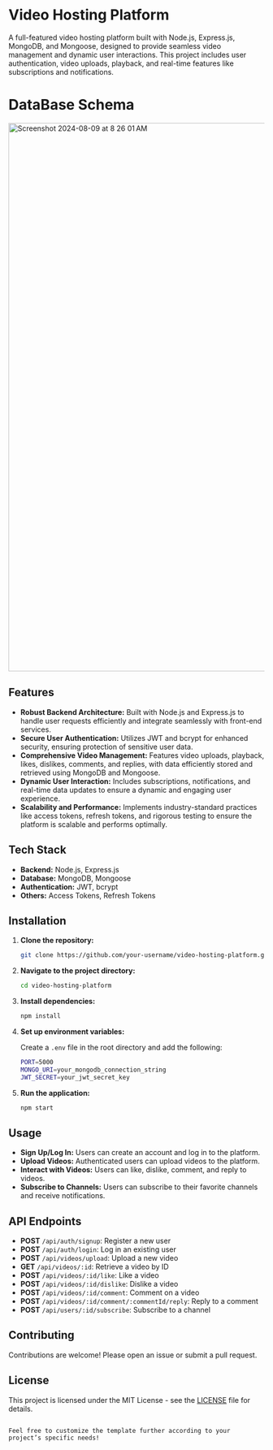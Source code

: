 # Video Hosting Platform

A full-featured video hosting platform built with Node.js, Express.js, MongoDB, and Mongoose, designed to provide seamless video management and dynamic user interactions. This project includes user authentication, video uploads, playback, and real-time features like subscriptions and notifications.

# DataBase Schema
<img width="1080" alt="Screenshot 2024-08-09 at 8 26 01 AM" src="https://github.com/user-attachments/assets/cc81cf07-6e49-4ff0-aecf-f83a68e9d4d7">


## Features

- **Robust Backend Architecture:** Built with Node.js and Express.js to handle user requests efficiently and integrate seamlessly with front-end services.
- **Secure User Authentication:** Utilizes JWT and bcrypt for enhanced security, ensuring protection of sensitive user data.
- **Comprehensive Video Management:** Features video uploads, playback, likes, dislikes, comments, and replies, with data efficiently stored and retrieved using MongoDB and Mongoose.
- **Dynamic User Interaction:** Includes subscriptions, notifications, and real-time data updates to ensure a dynamic and engaging user experience.
- **Scalability and Performance:** Implements industry-standard practices like access tokens, refresh tokens, and rigorous testing to ensure the platform is scalable and performs optimally.

## Tech Stack

- **Backend:** Node.js, Express.js
- **Database:** MongoDB, Mongoose
- **Authentication:** JWT, bcrypt
- **Others:** Access Tokens, Refresh Tokens

## Installation

1. **Clone the repository:**

   ```bash
   git clone https://github.com/your-username/video-hosting-platform.git
   ```

2. **Navigate to the project directory:**

   ```bash
   cd video-hosting-platform
   ```

3. **Install dependencies:**

   ```bash
   npm install
   ```

4. **Set up environment variables:**

   Create a `.env` file in the root directory and add the following:

   ```bash
   PORT=5000
   MONGO_URI=your_mongodb_connection_string
   JWT_SECRET=your_jwt_secret_key
   ```

5. **Run the application:**

   ```bash
   npm start
   ```

## Usage

- **Sign Up/Log In:** Users can create an account and log in to the platform.
- **Upload Videos:** Authenticated users can upload videos to the platform.
- **Interact with Videos:** Users can like, dislike, comment, and reply to videos.
- **Subscribe to Channels:** Users can subscribe to their favorite channels and receive notifications.

## API Endpoints

- **POST** `/api/auth/signup`: Register a new user
- **POST** `/api/auth/login`: Log in an existing user
- **POST** `/api/videos/upload`: Upload a new video
- **GET** `/api/videos/:id`: Retrieve a video by ID
- **POST** `/api/videos/:id/like`: Like a video
- **POST** `/api/videos/:id/dislike`: Dislike a video
- **POST** `/api/videos/:id/comment`: Comment on a video
- **POST** `/api/videos/:id/comment/:commentId/reply`: Reply to a comment
- **POST** `/api/users/:id/subscribe`: Subscribe to a channel

## Contributing

Contributions are welcome! Please open an issue or submit a pull request.

## License

This project is licensed under the MIT License - see the [LICENSE](LICENSE) file for details.
```

Feel free to customize the template further according to your project’s specific needs!
